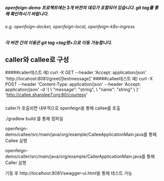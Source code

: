 ##### openfeign-demo 프로젝트에는 3개 버전의 데모가 포함되어 있습니다. git tag를 통해 확인하시기 바랍니다.
###### e.g. openfeign-docker, openfeign-local, openfeign-k8s-ingress
##### 각 버전 간의 이동은 git tag <tag명>으로 이동 가능합니다.
 
## caller와 callee로 구성
#####caller테스트 예)
curl -X GET --header 'Accept: application/json' 'http://locahost:8081/greet/[testmessage]' 
#####callee테스트 예)
curl -X POST --header 'Content-Type: application/json' --header 'Accept: application/json' -d '{ \ 
   "message": "string", \ 
   "name": "string" \ 
 }' 'http://callee.sharplee7.org:80/courtesy'
 #####
 caller가 호출되면 내부적으로 openfeign을 통해 callee를 호출
 
 ./gradlew build 를 통해 컴파일
 
 openfeign-demo/callee/src/main/java/org/example/CalleeApplicationMain.java를 통해 Callee 실행
 
 openfeign-demo/caller/src/main/java/org/example/CallerApplicationMain.java를 통해 Caller 실행
 
 기동 후 http://localhost:8081/swagger-ui.html을 통해 테스트 가능
 
 
